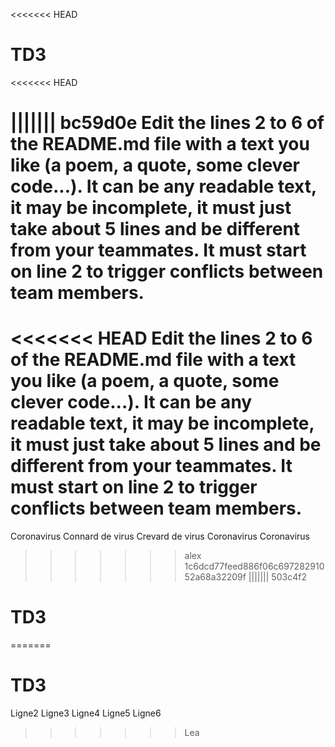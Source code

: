 <<<<<<< HEAD
# TD3
<<<<<<< HEAD

||||||| bc59d0e
Edit the lines 2 to 6 of the README.md 
file with a text you like 
(a poem, a quote, some clever code...). 
It can be any readable text, it may be incomplete, 
it must just take about 5 lines and be different from your teammates. It must start on line 2 to trigger conflicts between team members.
=======
<<<<<<< HEAD
Edit the lines 2 to 6 of the README.md 
file with a text you like 
(a poem, a quote, some clever code...). 
It can be any readable text, it may be incomplete, 
it must just take about 5 lines and be different from your teammates. It must start on line 2 to trigger conflicts between team members.
=======
Coronavirus
Connard de virus
Crevard de virus
Coronavirus
Coronavirus
>>>>>>> alex
>>>>>>> 1c6dcd77feed886f06c69728291052a68a32209f
||||||| 503c4f2
# TD3
=======
# TD3
Ligne2 
Ligne3
Ligne4
Ligne5
Ligne6
>>>>>>> Lea
